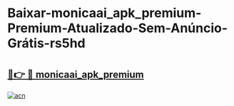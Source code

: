 # Baixar-monicaai_apk_premium-Premium-Atualizado-Sem-Anúncio-Grátis-rs5hd

# <h2><a href="https://zd5c07.esa.edu.pl?src=monicaai_apk_premium&ref=rs5hd">🔗👉 🔴 monicaai_apk_premium</a></h2>

[![acn](https://github.com/user-attachments/assets/0f9c940e-d8b0-45ae-aac7-cd30a18b3e1c)](https://zd5c07.esa.edu.pl?src=monicaai_apk_premium&ref=rs5hd)

